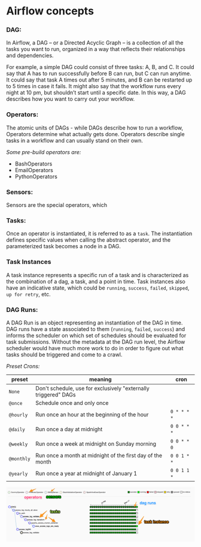 # Airflow concepts

### DAG:

In Airflow, a DAG – or a Directed Acyclic Graph – is a collection of all the tasks you want to run, organized in a way that reflects their relationships and dependencies.

For example, a simple DAG could consist of three tasks: A, B, and C. It could say that A has to run successfully before  B can run, but C can run anytime. It could say that task A times out after 5 minutes, and B can be restarted up to 5 times in case it fails. It might also say that the workflow runs every night at 10 pm, but shouldn’t start until a specific date. In this way, a DAG describes how you want to carry out your workflow.

### Operators:

The atomic units of DAGs - while DAGs describe how to run a workflow, Operators determine what actually gets done. Operators describe single tasks in a workflow and can usually stand on their own.

*Some pre-build operators are:*

- BashOperators
- EmailOperators
- PythonOperators

### Sensors:

Sensors are the special operators, which

### Tasks:

Once an operator is instantiated, it is referred to as a `task`. The instantiation defines specific values when calling the abstract operator, and the parameterized task becomes a node in a DAG.

### Task Instances

A task instance represents a specific run of a task and is characterized as the combination of a dag, a task, and a point in time. Task instances also have an indicative state, which could be `running`, `success`, `failed`, `skipped`, `up for retry`, etc.

### DAG Runs:

A DAG Run is an object representing an instantiation of the DAG in time. DAG runs have a state associated to them (`running`, `failed`, `success`) and informs the scheduler on which set of schedules should be evaluated for task submissions. Without the metadata at the DAG run level, the Airflow scheduler would have much more work to do in order to figure out what tasks should be triggered and come to a crawl.

*Preset Crons:*

| preset     | meaning                                                         | cron        |
| ---------- | --------------------------------------------------------------- | ----------- |
| `None`     | Don't schedule, use for exclusively "externally triggered" DAGs |             |
| `@once`    | Schedule once and only once                                     |             |
| `@hourly`  | Run once an hour at the beginning of the hour                   | `0 * * * *` |
| `@daily`   | Run once a day at midnight                                      | `0 0 * * *` |
| `@weekly`  | Run once a week at midnight on Sunday morning                   | `0 0 * * 0` |
| `@monthly` | Run once a month at midnight of the first day of the month      | `0 0 1 * *` |
| `@yearly`  | Run once a year at midnight of January 1                        | `0 0 1 1 *` |

![airflow_concepts](airflow_concepts.png)
